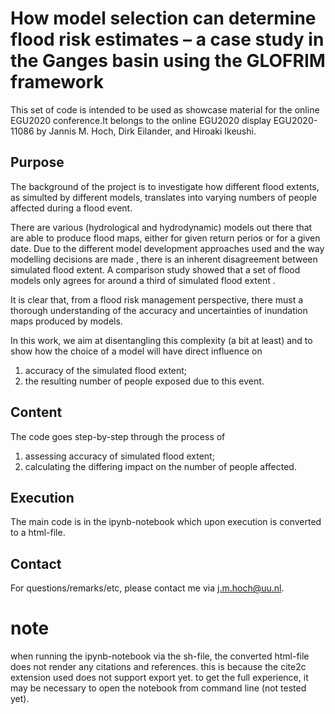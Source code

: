 # How model selection can determine flood risk estimates – a case study in the Ganges basin using the GLOFRIM framework 

This set of code is intended to be used as showcase material for the online EGU2020 conference.It belongs to the online EGU2020 display EGU2020-11086 by Jannis M. Hoch, Dirk Eilander, and Hiroaki Ikeushi.

## Purpose

The background of the project is to investigate how different flood extents, as simulted by different models, translates into varying numbers of people affected during a flood event.

There are various (hydrological and hydrodynamic) models out there that are able to produce flood maps, either for given return perios or for a given date. Due to the different model development approaches used and the way modelling decisions are made , there is an inherent disagreement between simulated flood extent. A comparison study showed that a set of flood models only agrees for around a third of simulated flood extent .

It is clear that, from a flood risk management perspective, there must a thorough understanding of the accuracy and uncertainties of inundation maps produced by models.

In this work, we aim at disentangling this complexity (a bit at least) and to show how the choice of a model will have direct influence on

1. accuracy of the simulated flood extent;
1. the resulting number of people exposed due to this event.

## Content

The code goes step-by-step through the process of 

1. assessing accuracy of simulated flood extent;
1. calculating the differing impact on the number of people affected.

## Execution

The main code is in the ipynb-notebook which upon execution is converted to a html-file.

## Contact

For questions/remarks/etc, please contact me via j.m.hoch@uu.nl.

# note
when running the ipynb-notebook via the sh-file, the converted html-file does not render any citations and references.
this is because the cite2c extension used does not support export yet.
to get the full experience, it may be necessary to open the notebook from command line (not tested yet).

